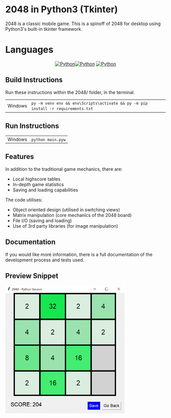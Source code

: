 # 2048 in Python3 (Tkinter)

2048 is a classic mobile game. This is a spinoff of 2048 for desktop using Python3's built-in tkinter framework.


# Languages
<p align="center"><a href="https://docs.python.org/3"><img alt="Python"src="https://img.shields.io/badge/Language-Python-0063c6"/></a><a href="https://docs.python.org/3/library/tkinter.html"><img alt="Python"src="https://img.shields.io/badge/Graphics-Tkinter-0063c6"/></a>
<a href="https://pillow.readthedocs.io/en/stable/"><img alt="Python"src="https://img.shields.io/badge/Images-Pillow-0060c6"/></a>
</p>

## Build Instructions
Run these instructions within the 2048/ folder, in the terminal.
<table>
    <tr>
        <td>Windows</td>
        <td><code>py -m venv env && env\Scripts\activate && py -m pip install -r requirements.txt</code></td>
    </tr>
</table>

## Run Instructions
<table>
    <tr>
        <td>Windows</td>
        <td><code>python main.pyw</code></td>
    </tr>
</table>


## Features
In addition to the traditional game mechanics, there are:
* Local highscore tables
* In-depth game statistics
* Saving and loading capabilities

The code utilises:
* Object oriented design (utilised in switching views)
* Matrix manipulation (core mechanics of the 2048 board)
* File I/O (saving and loading)
* Use of 3rd party libraries (for image manipulation)

## Documentation
If you would like more information, there is a full documentation of the development process and tests used.

## Preview Snippet
<img alt=2048_preview height="400" src="https://github.com/brandiny/2048/blob/main/images/2048preview.PNG">
